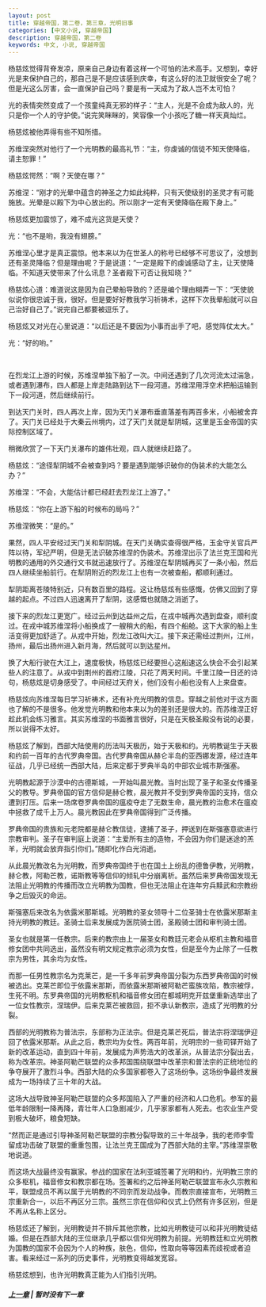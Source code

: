 ```yaml
---
layout: post
title: 穿越帝国，第二卷，第三章，光明旧事
categories: [中文小说, 穿越帝国]
description: 穿越帝国，第二卷
keywords: 中文, 小说, 穿越帝国
---
```


杨慈炫觉得背脊发凉，原来自己身边有着这样一个可怕的法术高手。又想到，幸好光是来保护自己的，那自己是不是应该感到庆幸，有这么好的法卫就很安全了呢？但是光这么厉害，会一直保护自己吗？要是有一天成为了敌人岂不太可怕？

光的表情突然变成了一个孩童纯真无邪的样子：“主人，光是不会成为敌人的，光只是你一个人的守护使。”说完笑眯眯的，笑容像一个小孩吃了糖一样天真灿烂。

杨慈炫被他弄得有些不知所措。

苏维涅突然对他行了一个光明教的最高礼节：“主，你虔诚的信徒不知天使降临，请主恕罪！”

杨慈炫愕然：“啊？天使在哪？”

苏维涅：“刚才的光晕中蕴含的神圣之力如此纯粹，只有天使级别的圣灵才有可能施放。光晕是以殿下为中心放出的。所以刚才一定有天使降临在殿下身上。”

杨慈炫更加震惊了，难不成光这货是天使？

光：“也不是哟，我没有翅膀。”

苏维涅心里才是真正震惊。他本来以为在世圣人的称号已经够不可思议了，没想到还有圣灵降临？但是理由呢？于是说道：“一定是殿下的虔诚感动了主，让天使降临。不知道天使带来了什么讯息？圣者殿下可否让我知晓？”

杨慈炫心道：难道说这是因为自己晕船导致的？还是编个理由糊弄一下：“天使貌似说你很忠诚于我，很好。但是要好好教我学习祈祷术，这样下次我晕船就可以自己治好自己了。”说完自己都要被逗乐了。

杨慈炫又对光在心里说道：“以后还是不要因为小事而出手了吧，感觉阵仗太大。”

光：“好的哟。”

<br>

在烈龙江上游的时候，苏维涅单独下船了一次。中间还遇到了几次河流太过湍急，或者遇到瀑布，四人都是上岸走陆路到达下一段河道。苏维涅用浮空术把船运输到下一段河道，然后继续前行。

到达天门关时，四人再次上岸，因为天门关瀑布垂直落差有两百多米，小船被舍弃了。天门关已经处于大秦云州境内，过了天门关就是犁阴城，这里是玉金帝国的实际控制区域了。

稍微欣赏了一下天门关瀑布的雄伟壮观，四人就继续赶路了。

杨慈炫：“途径犁阴城不会被查到吗？要是遇到能够识破你的伪装术的大能怎么办？”

苏维涅：“不会，大能估计都已经赶去烈龙江上游了。”

杨慈炫：“你在上游下船的时候布的局吗？”

苏维涅微笑：“是的。”

果然，四人平安经过天门关和犁阴城。在天门关确实查得很严格，玉金守关官兵严阵以待，军纪严明，但是无法识破苏维涅的伪装术。苏维涅出示了法兰克王国和光明教的通用的外交通行文书就迅速放行了。苏维涅在犁阴城再买了一条小船，然后四人继续坐船前行。在犁阴附近的烈龙江上也有一次被查船，都顺利通过。

犁阴距离苍陵特别近，只有数百里的路程。这让杨慈炫有些感慨，仿佛又回到了穿越的起点。不过四人迅速离开了犁阴，这感慨也就随之消逝了。

接下来的烈龙江更宽广。经过云州到达益州之后，在戎中城再次遇到盘查，顺利度过。在戎中城苏维涅将小船换成了一艘稍大的船，有四个船舱。这下大家的船上生活变得更加舒适了。从戎中开始，烈龙江改叫大江。接下来还需经过荆州，江州，扬州，最后出扬州进入新月海，然后就可以到达星州。

换了大船行驶在大江上，速度极快，杨慈炫已经要担心这船速这么快会不会引起某些人的注意了。从戎中到荆州的首府江陵，只花了两天时间。千里江陵一日还的诗句，杨慈炫是切身感受了。中间经过天府关，他们没有小船也没有人上来盘查。

杨慈炫向苏维涅每日学习祈祷术，还有补充光明教的信息。穿越之前他对于这方面也了解的不是很多。他发觉光明教和他本来以为的差别还是很大的。而苏维涅正好趁此机会练习雅言。其实苏维涅的书面雅言很好，只是在天极圣殿没有说的必要，所以说得不太好。

杨慈炫了解到，西部大陆使用的历法叫天极历，始于天极和约。光明教诞生于天极和约前一百年的古代罗典帝国。古代罗典帝国从赫仑半岛的亚西娜发源，经过连年征战，几乎已经统一西部大陆，后来定都于罗典半岛的中部农业城市斯强塞。

光明教起源于沙漠中的古德斯城，一开始叫晨光教。当时出现了圣子和圣女传播圣父的教导。罗典帝国的官方信仰是赫仑教，晨光教并不受到罗典帝国的支持，信众遭到打压。后来一场席卷罗典帝国的瘟疫夺走了无数生命，晨光教的治愈术在瘟疫中拯救了成千上万人。晨光教因此在罗典帝国得到广泛传播。

罗典帝国的贵族和元老院都是赫仑教信徒，逮捕了圣子，押送到在斯强塞意欲进行宗教审判。圣子在审判庭上说道：“主爱所有主的造物，不会因为你们是迷途的羔羊，光明就会放弃指引你们。”随即化作白光消逝。

从此晨光教改名为光明教，而罗典帝国终于也在国土上纷乱的德鲁伊教，光明教，赫仑教，阿勒芒教，诺斯教等等信仰的倾轧中分崩离析。虽然后来罗典帝国发现无法阻止光明教的传播而改立光明教为国教，但也无法阻止在连年穷兵黩武和宗教纷争之后毁灭的命运。

斯强塞后来改名为依露米那斯城。光明教的圣女领导十二位圣骑士在依露米那斯主持光明教的教廷。圣骑士后来发展成为医院骑士团，圣殿骑士团和审判骑士团。

圣女也就是第一任教宗。后来的教宗由上一届圣女和教廷元老会从枢机主教和福音修女团中共同选出，虽然没有明文规定教宗必须为女性，但是至今为止除了一任教宗为男性，其余均为女性。

而那一任男性教宗名为克莱芒，是一千多年前罗典帝国分裂为东西罗典帝国的时候被选出。克莱芒即位于依露米那斯，而依露米那斯被阿勒芒蛮族攻陷，教宗被俘，生死不明。东罗典帝国的光明教枢机和福音修女团在都城明克开兹堡重新选举出了一位女性教宗，涅瑞伊。后来克莱芒被救回，拒不承认新教宗，造成了光明教的分裂。

西部的光明教称为普法宗，东部称为正法宗。但是克莱芒死后，普法宗将涅瑞伊迎回了依露米那斯。从此之后，教宗均为女性。两百年前，光明宗的一些司铎开始了新的改革运动，直到四十年前，发展成为声势浩大的改革派，从普法宗分裂出去，称为改革宗。神圣阿勒芒联盟的众多邦国围绕联盟中改革宗和普法宗的正统地位的争夺展开了激烈斗争。西部大陆的众多国家都卷入了这场纷争。这场纷争最终发展成为一场持续了三十年的大战。

这场大战导致神圣阿勒芒联盟的众多邦国陷入了严重的经济和人口危机。参军的最低年龄限制一降再降，青壮年人口急剧减少，几乎家家都有人死去。也农业生产受到极大破坏，粮食短缺。

“然而正是通过引导神圣阿勒芒联盟的宗教分裂导致的三十年战争，我的老师李雪留成功击破了联盟的重重包围，让法兰克王国成为了西部大陆的主宰。”苏维涅崇敬地说道。

而这场大战最终没有赢家。参战的国家在法利亚城签署了光明和约，光明教三宗的众多枢机，福音修女和教宗都在场。签署和约之后神圣阿勒芒联盟宣布永久宗教和平，联盟成员不再以属于光明教的不同宗而发动战争。而教宗直接宣布，光明教三宗重新合一，以后不再区分三宗。虽然三宗在信仰和仪式上仍然有许多区别，但是不再从名称上区分。

杨慈炫还了解到，光明教徒并不排斥其他宗教，比如光明教徒可以和非光明教徒结婚。但是在西部大陆的王位继承几乎都以信仰光明教为前提。光明教廷和立光明教为国教的国家不会因为个人的种族，肤色，信仰，性取向等等因素而歧视或者迫害。看来经过一系列的历史事件，光明教变得越发宽容。

杨慈炫想到，也许光明教真正能为人们指引光明。

##### [上一章](/2020/03/25/TimeTravellerEmpire-2-2/) | 暂时没有下一章